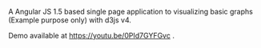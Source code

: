 A Angular JS 1.5 based single page application to visualizing basic graphs (Example purpose only) with d3js v4.


Demo available at https://youtu.be/0PId7GYFGvc .
